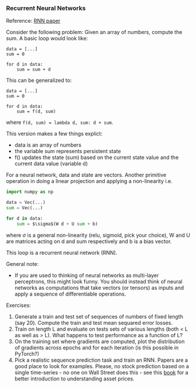 ### Recurrent Neural Networks

Reference: [RNN paper](https://apps.dtic.mil/dtic/tr/fulltext/u2/a164453.pdf)

Consider the following problem: Given an array of numbers, compute the sum. A basic loop would look like:

```
data = [...]
sum = 0

for d in data:
    sum = sum + d
```

This can be generalized to:

```
data = [...]
sum = 0

for d in data:
    sum = f(d, sum)
```

where ```f(d, sum) = lambda d, sum: d + sum```.

This version makes a few things explict:
* data is an array of numbers
* the variable sum represents persistent state
* f() updates the state (sum) based on the current state value and the current data value (variable d)

For a neural network, data and state are vectors. Another primitive operation in doing a linear projection and applying a non-linearity i.e.

```python
import numpy as np

data = Vec(...)
sum = Vec(...)

for d in data:
    sum = $\sigma$(W d + U sum + b)
```

where $\sigma$ is a general non-linearity (relu, sigmoid, pick your choice), W and U are matrices acting on d and sum respectively and b is a bias vector.

This loop is a recurrent neural network (RNN).

General note:
* If you are used to thinking of neural networks as multi-layer perceptrons, this might look funny. You should instead think of neural networks as computations that take vectors (or tensors) as inputs and apply a sequence of differentiable operations.

Exercises:
1. Generate a train and test set of sequences of numbers of fixed length (say 20). Compute the train and test mean sequared error losses.
2. Train on length L and evaluate on tests sets of various lengths (both < L as well as > L). What happens to test performance as a function of L?
3. On the training set where gradients are computed, plot the distribution of gradients across epochs and for each iteration (is this possible in PyTorch?)
4. Pick a realistic sequence prediction task and train an RNN. Papers are a good place to look for examples. Please, no stock prediction based on a single time-series - no one on Wall Street does this - see this [book](https://press.princeton.edu/books/paperback/9780691134796/asset-price-dynamics-volatility-and-prediction) for a better introduction to understanding asset prices.